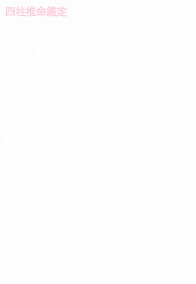 <!DOCTYPE html>
<html lang="ja">
<head>
  <meta charset="UTF-8" />
  <meta name="viewport" content="width=device-width, initial-scale=1.0"/>
  <title>四柱推命占い</title>
  <style>
    body {
      font-family: "Zen Maru Gothic", sans-serif;
      margin: 0;
      background: url('https://img3.imepic.jp/image/20250519/859800.png?ea06aaf8d5b94f0a8089eb0bcd5842f5') no-repeat center center fixed;
      background-size: cover;
      color: #fff;
    }

    .container {
      background-color: rgba(0, 0, 0, 0.6);
      max-width: 800px;
      margin: 3em auto;
      padding: 2em;
      border-radius: 20px;
    }

    h1, h2 {
      color: #ffd1dc;
      border-bottom: 1px solid #fff;
      padding-bottom: 0.3em;
    }

    .button {
      display: inline-block;
      margin-top: 1em;
      padding: 1em 2em;
      background-color: #ff99cc;
      color: white;
      text-decoration: none;
      border-radius: 30px;
      font-weight: bold;
      transition: background 0.3s;
    }

    .button:hover {
      background-color: #ff66a3;
    }
  </style>
</head>
<body>

  <div class="container">
    <h1>四柱推命鑑定 </h1>
    <p>はじめまして。
四柱推命鑑定師として20年、これまでに多くの方々の人生に寄り添い、宿命と運命のバランスを読み解いてまいりました。

四柱推命は、東洋に古くから伝わる「命の地図」。
生年月日と生まれた時間から導き出される宿命の中には、あなたが生まれ持った才能や気質、そして人生の流れまでもが精緻に記されています。

私の鑑定では、
	•	本質（性格・強み・弱み）
	•	運気の流れ（いつ動くべきか、待つべきか）
	•	人間関係やパートナーシップの相性
	•	使命や天職

といったテーマに丁寧に光を当て、今必要な「気づき」と「選択のヒント」をお届けしています。

「自分を深く知ること」は、人生のあらゆる迷いを照らす第一歩。
そして、占いは当てるためではなく、活かすための智慧です。

現実的な一歩を踏み出したい方も、今の状況を見つめ直したい方も、どうぞ安心してご相談ください。
心の奥にある想いをすくい上げ、あなたの未来が本来あるべき豊かさへと進んでいくよう、真心を込めて鑑定いたします。
</p>

    <h2>鑑定メニュー</h2>
    <ul>
      <li>手相</li>
      <li>人相</li>
      <li>姓名判断</li>
      <li>四柱推命</li>
      <li>九星気学</li>
 
    </ul>

    <h2>料金</h2>
    <ul>
      <li>30分：3,000円（女性専用）</li>
      <li>60分：5,000円</li>
    </ul>

    <h2>ご予約はこちら</h2>
    <a class="button" href="https://docs.google.com/forms/d/e/1FAIpQLSelv5Rx9v7nZ5XuoLhy2t8pbw45fYPm04jgBGfQBPu9MNKZbw/viewform?usp=dialog" target="_blank">▶ ご予約フォームへ</a>
  </div>

</body>
</html>
